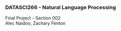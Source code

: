 <h3>DATASCI266 - Natural Language Processing</h3>
<em></em>Final Project - Section 002</em><br />
Alec Naidoo, Zachary Fenton
